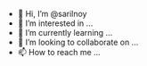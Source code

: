- 👋 Hi, I’m @sarilnoy
- 👀 I’m interested in ...
- 🌱 I’m currently learning ...
- 💞️ I’m looking to collaborate on ...
- 📫 How to reach me ...

<!---
sarilnoy/sarilnoy is a ✨ special ✨ repository because its `README.md` (this file) appears on your GitHub profile.
You can click the Preview link to take a look at your changes.
--->
